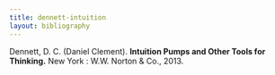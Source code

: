 ```yaml
---
title: dennett-intuition
layout: bibliography
---
```


Dennett, D. C. (Daniel Clement). **Intuition Pumps and Other Tools for Thinking.** New York : W.W. Norton & Co., 2013.
